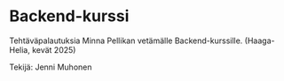 # Backend-kurssi

Tehtäväpalautuksia Minna Pellikan vetämälle Backend-kurssille.
(Haaga-Helia, kevät 2025)

Tekijä: Jenni Muhonen
